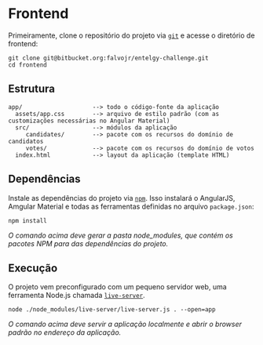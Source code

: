 # Frontend #

Primeiramente, clone o repositório do projeto via [`git`](http://git-scm.com) e acesse o diretório de frontend:

```
git clone git@bitbucket.org:falvojr/entelgy-challenge.git
cd frontend
```

## Estrutura ##

```
app/                    --> todo o código-fonte da aplicação
  assets/app.css        --> arquivo de estilo padrão (com as customizações necessárias no Angular Material)
  src/                  --> módulos da aplicação
     candidates/        --> pacote com os recursos do domínio de candidatos
	 votes/             --> pacote com os recursos do domínio de votos
  index.html            --> layout da aplicação (template HTML)
```

## Dependências ##

Instale as dependências do projeto via [`npm`](https://github.com/npm/npm).
Isso instalará o AngularJS, Amgular Material e todas as ferramentas definidas no arquivo `package.json`: 

```
npm install
```

*O comando acima deve gerar a pasta node_modules, que contém os pacotes NPM para das dependências do projeto.*

## Execução ##

O projeto vem preconfigurado com um pequeno servidor web, uma ferramenta Node.js chamada [`live-server`](https://github.com/tapio/live-server).

```
node ./node_modules/live-server/live-server.js . --open=app
```

*O comando acima deve servir a aplicação localmente e abrir o browser padrão no endereço da aplicação.*